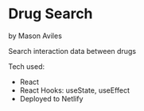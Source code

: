 # Drug Search
by Mason Aviles

Search interaction data between drugs

Tech used:
- React
- React Hooks: useState, useEffect
- Deployed to Netlify
